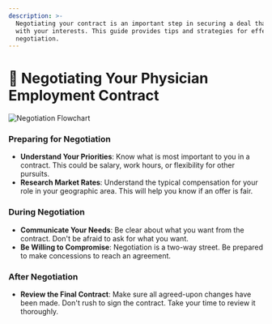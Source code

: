 ```yaml
---
description: >-
  Negotiating your contract is an important step in securing a deal that aligns
  with your interests. This guide provides tips and strategies for effective
  negotiation.
---
```


# 💪 Negotiating Your Physician Employment Contract

![Negotiation Flowchart](https://showme.redstarplugin.com/s/2SFvI2QV)

### Preparing for Negotiation

* **Understand Your Priorities**: Know what is most important to you in a contract. This could be salary, work hours, or flexibility for other pursuits.
* **Research Market Rates**: Understand the typical compensation for your role in your geographic area. This will help you know if an offer is fair.

### During Negotiation

* **Communicate Your Needs**: Be clear about what you want from the contract. Don't be afraid to ask for what you want.
* **Be Willing to Compromise**: Negotiation is a two-way street. Be prepared to make concessions to reach an agreement.

### After Negotiation

* **Review the Final Contract**: Make sure all agreed-upon changes have been made. Don't rush to sign the contract. Take your time to review it thoroughly.
